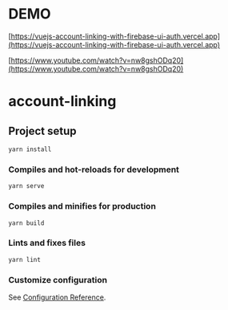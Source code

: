 # DEMO

[https://vuejs-account-linking-with-firebase-ui-auth.vercel.app](https://vuejs-account-linking-with-firebase-ui-auth.vercel.app)

[https://www.youtube.com/watch?v=nw8gshODq20](https://www.youtube.com/watch?v=nw8gshODq20)



# account-linking

## Project setup
```
yarn install
```

### Compiles and hot-reloads for development
```
yarn serve
```

### Compiles and minifies for production
```
yarn build
```

### Lints and fixes files
```
yarn lint
```

### Customize configuration
See [Configuration Reference](https://cli.vuejs.org/config/).
